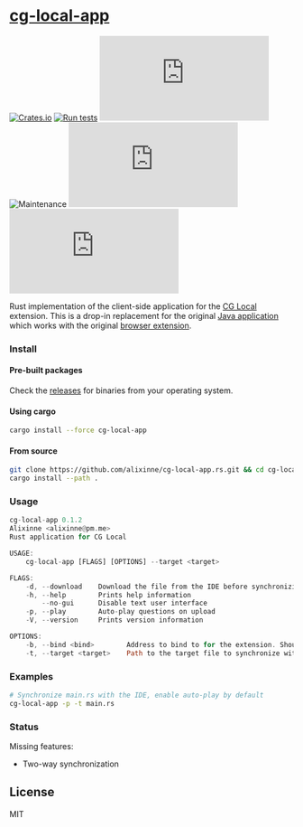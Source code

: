 # [cg-local-app](https://github.com/alixinne/cg-local-app.rs)

[![Crates.io](https://img.shields.io/crates/v/cg-local-app)](https://crates.io/crates/cg-local-app)
[![Run tests](https://github.com/alixinne/cg-local-app.rs/workflows/Run%20tests/badge.svg?branch=master)](https://github.com/alixinne/cg-local-app.rs/actions)
[![GitHub release](https://img.shields.io/github/v/release/alixinne/cg-local-app.rs)](https://github.com/alixinne/cg-local-app.rs/releases)
![Maintenance](https://img.shields.io/badge/maintenance-activly--developed-brightgreen.svg)
[![Libraries.io dependency status for GitHub repo](https://img.shields.io/librariesio/github/alixinne/cg-local-app.rs)](https://libraries.io/github/alixinne/cg-local-app.rs)
[![License](https://img.shields.io/github/license/alixinne/cg-local-app.rs)](LICENSE)

Rust implementation of the client-side application for the [CG
Local](https://www.codingame.com/forum/t/cg-local/10359) extension. This is a drop-in
replacement for the original [Java application](https://github.com/jmerle/cg-local-app) which
works with the original [browser extension](https://github.com/jmerle/cg-local-ext).

### Install

#### Pre-built packages

Check the [releases](https://github.com/alixinne/cg-local-app.rs/releases) for binaries from
your operating system.

#### Using cargo

```bash
cargo install --force cg-local-app
```

#### From source

```bash
git clone https://github.com/alixinne/cg-local-app.rs.git && cd cg-local-app.rs
cargo install --path .
```

### Usage

```rust
cg-local-app 0.1.2
Alixinne <alixinne@pm.me>
Rust application for CG Local

USAGE:
    cg-local-app [FLAGS] [OPTIONS] --target <target>

FLAGS:
    -d, --download    Download the file from the IDE before synchronizing
    -h, --help        Prints help information
        --no-gui      Disable text user interface
    -p, --play        Auto-play questions on upload
    -V, --version     Prints version information

OPTIONS:
    -b, --bind <bind>        Address to bind to for the extension. Shouldn't need to be changed [default: 127.0.0.1:53135]
    -t, --target <target>    Path to the target file to synchronize with the IDE
```

### Examples

```bash
# Synchronize main.rs with the IDE, enable auto-play by default
cg-local-app -p -t main.rs
```

### Status

Missing features:
* Two-way synchronization

## License

MIT
